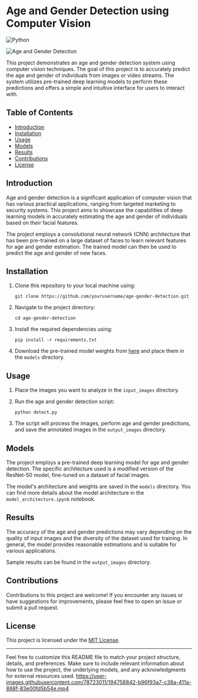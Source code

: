 # Age and Gender Detection using Computer Vision
![Python](https://img.shields.io/badge/python-3670A0?style=for-the-badge&logo=python&logoColor=ffdd54)

![Age and Gender Detection](images/demo.png)

This project demonstrates an age and gender detection system using computer vision techniques. The goal of this project is to accurately predict the age and gender of individuals from images or video streams. The system utilizes pre-trained deep learning models to perform these predictions and offers a simple and intuitive interface for users to interact with.

## Table of Contents

- [Introduction](#introduction)
- [Installation](#installation)
- [Usage](#usage)
- [Models](#models)
- [Results](#results)
- [Contributions](#contributions)
- [License](#license)

## Introduction

Age and gender detection is a significant application of computer vision that has various practical applications, ranging from targeted marketing to security systems. This project aims to showcase the capabilities of deep learning models in accurately estimating the age and gender of individuals based on their facial features.

The project employs a convolutional neural network (CNN) architecture that has been pre-trained on a large dataset of faces to learn relevant features for age and gender estimation. The trained model can then be used to predict the age and gender of new faces.

## Installation

1. Clone this repository to your local machine using:
   ```
   git clone https://github.com/yourusername/age-gender-detection.git
   ```

2. Navigate to the project directory:
   ```
   cd age-gender-detection
   ```

3. Install the required dependencies using:
   ```
   pip install -r requirements.txt
   ```

4. Download the pre-trained model weights from [here](link_to_model_weights) and place them in the `models` directory.

## Usage

1. Place the images you want to analyze in the `input_images` directory.

2. Run the age and gender detection script:
   ```
   python detect.py
   ```

3. The script will process the images, perform age and gender predictions, and save the annotated images in the `output_images` directory.

## Models

The project employs a pre-trained deep learning model for age and gender detection. The specific architecture used is a modified version of the ResNet-50 model, fine-tuned on a dataset of facial images.

The model's architecture and weights are saved in the `models` directory. You can find more details about the model architecture in the `model_architecture.ipynb` notebook.

## Results

The accuracy of the age and gender predictions may vary depending on the quality of input images and the diversity of the dataset used for training. In general, the model provides reasonable estimations and is suitable for various applications.

Sample results can be found in the `output_images` directory.

## Contributions

Contributions to this project are welcome! If you encounter any issues or have suggestions for improvements, please feel free to open an issue or submit a pull request.

## License

This project is licensed under the [MIT License](LICENSE).

---

Feel free to customize this README file to match your project structure, details, and preferences. Make sure to include relevant information about how to use the project, the underlying models, and any acknowledgments for external resources used.
https://user-images.githubusercontent.com/78723011/194758842-b96f93a7-c38a-411a-888f-83e00fd5b54e.mp4
